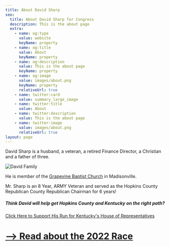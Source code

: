 ```yaml
---
title: About David Sharp
seo:
  title: About David Sharp for Congress
  description: This is the about page
  extra:
    - name: og:type
      value: website
      keyName: property
    - name: og:title
      value: About
      keyName: property
    - name: og:description
      value: This is the about page
      keyName: property
    - name: og:image
      value: images/about.png
      keyName: property
      relativeUrl: true
    - name: twitter:card
      value: summary_large_image
    - name: twitter:title
      value: About
    - name: twitter:description
      value: This is the about page
    - name: twitter:image
      value: images/about.png
      relativeUrl: true
layout: page
---
```


David Sharp is a husband, a veteran, a retired Finance Director, a Christian and a father of three.

![David Family](https://sharp4congress.b-cdn.net/images/david-family-2.jpg)

He is member of the [Grapevine Baptist Church](https://www.gbcky.net/) in Madisonville.

Mr. Sharp is an 8 Year, ARMY Veteran and served as the Hopkins County Republican County Republican Chairman for 6 years!

##### Think David will help get Hopkins County and Kentucky on the right path?

<a href="https://secure.winred.com/david-sharp-campaign-fund/win" target="_blank">Click Here to Support His Run for Kentucky's House of Representatives</a>


# [--> Read about the 2022 Race](/vote)
